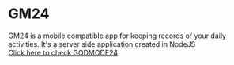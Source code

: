 # GM24
GM24 is a mobile compatible app for keeping records of your daily activities.
It's a server side application created in NodeJS
<br/>
[Click here to check GODMODE24](https://god-mode-24.herokuapp.com/)

